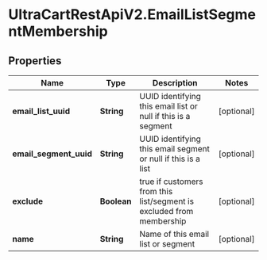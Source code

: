 # UltraCartRestApiV2.EmailListSegmentMembership

## Properties

Name | Type | Description | Notes
------------ | ------------- | ------------- | -------------
**email_list_uuid** | **String** | UUID identifying this email list or null if this is a segment | [optional] 
**email_segment_uuid** | **String** | UUID identifying this email segment or null if this is a list | [optional] 
**exclude** | **Boolean** | true if customers from this list/segment is excluded from membership | [optional] 
**name** | **String** | Name of this email list or segment | [optional] 


